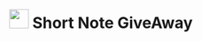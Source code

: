 # <img src="https://media.giphy.com/media/TahPFDVghjHps1jp8x/giphy.gif" width="35"> Short Note GiveAway
